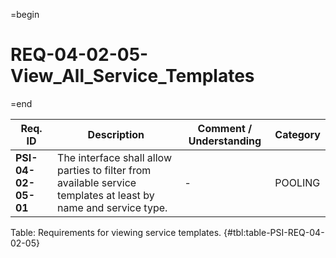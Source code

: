 =begin

# REQ-04-02-05-View_All_Service_Templates

=end

| Req. ID                        | Description                         | Comment / Understanding                  | Category                       |
| ------------------------------ | ----------------------------------- | ---------------------------------------- | ------------------------------ |
| __PSI-04-02-05-01__ | The interface shall allow parties to filter from available service templates at least by name and service type. | -                       | POOLING  |

Table: Requirements for viewing service templates. {#tbl:table-PSI-REQ-04-02-05}
